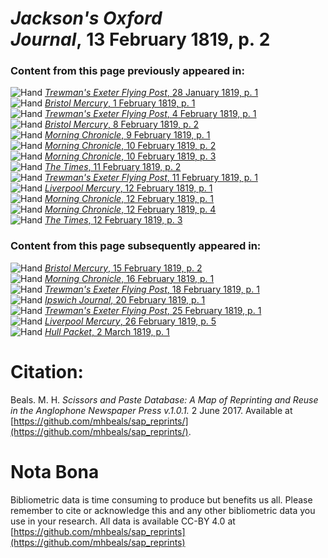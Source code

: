 # *Jackson's Oxford Journal*, 13 February 1819, p. 2  
  
### Content from this page previously appeared in:  
![Hand](http://scissorsandpaste.net/wp-content/uploads/2017/06/smallhandpointer.png) [*Trewman's Exeter Flying Post*, 28 January 1819, p. 1](https://mhbeals.github.io/sap_html/Trewman's-Exeter-Flying-Post/Trewman's-Exeter-Flying-Post-28-January-1819-p-1)  
![Hand](http://scissorsandpaste.net/wp-content/uploads/2017/06/smallhandpointer.png) [*Bristol Mercury*, 1 February 1819, p. 1](https://mhbeals.github.io/sap_html/Bristol-Mercury/Bristol-Mercury-1-February-1819-p-1)  
![Hand](http://scissorsandpaste.net/wp-content/uploads/2017/06/smallhandpointer.png) [*Trewman's Exeter Flying Post*, 4 February 1819, p. 1](https://mhbeals.github.io/sap_html/Trewman's-Exeter-Flying-Post/Trewman's-Exeter-Flying-Post-4-February-1819-p-1)  
![Hand](http://scissorsandpaste.net/wp-content/uploads/2017/06/smallhandpointer.png) [*Bristol Mercury*, 8 February 1819, p. 2](https://mhbeals.github.io/sap_html/Bristol-Mercury/Bristol-Mercury-8-February-1819-p-2)  
![Hand](http://scissorsandpaste.net/wp-content/uploads/2017/06/smallhandpointer.png) [*Morning Chronicle*, 9 February 1819, p. 1](https://mhbeals.github.io/sap_html/Morning-Chronicle/Morning-Chronicle-9-February-1819-p-1)  
![Hand](http://scissorsandpaste.net/wp-content/uploads/2017/06/smallhandpointer.png) [*Morning Chronicle*, 10 February 1819, p. 2](https://mhbeals.github.io/sap_html/Morning-Chronicle/Morning-Chronicle-10-February-1819-p-2)  
![Hand](http://scissorsandpaste.net/wp-content/uploads/2017/06/smallhandpointer.png) [*Morning Chronicle*, 10 February 1819, p. 3](https://mhbeals.github.io/sap_html/Morning-Chronicle/Morning-Chronicle-10-February-1819-p-3)  
![Hand](http://scissorsandpaste.net/wp-content/uploads/2017/06/smallhandpointer.png) [*The Times*, 11 February 1819, p. 2](https://mhbeals.github.io/sap_html/The-Times/The-Times-11-February-1819-p-2)  
![Hand](http://scissorsandpaste.net/wp-content/uploads/2017/06/smallhandpointer.png) [*Trewman's Exeter Flying Post*, 11 February 1819, p. 1](https://mhbeals.github.io/sap_html/Trewman's-Exeter-Flying-Post/Trewman's-Exeter-Flying-Post-11-February-1819-p-1)  
![Hand](http://scissorsandpaste.net/wp-content/uploads/2017/06/smallhandpointer.png) [*Liverpool Mercury*, 12 February 1819, p. 1](https://mhbeals.github.io/sap_html/Liverpool-Mercury/Liverpool-Mercury-12-February-1819-p-1)  
![Hand](http://scissorsandpaste.net/wp-content/uploads/2017/06/smallhandpointer.png) [*Morning Chronicle*, 12 February 1819, p. 1](https://mhbeals.github.io/sap_html/Morning-Chronicle/Morning-Chronicle-12-February-1819-p-1)  
![Hand](http://scissorsandpaste.net/wp-content/uploads/2017/06/smallhandpointer.png) [*Morning Chronicle*, 12 February 1819, p. 4](https://mhbeals.github.io/sap_html/Morning-Chronicle/Morning-Chronicle-12-February-1819-p-4)  
![Hand](http://scissorsandpaste.net/wp-content/uploads/2017/06/smallhandpointer.png) [*The Times*, 12 February 1819, p. 3](https://mhbeals.github.io/sap_html/The-Times/The-Times-12-February-1819-p-3)  
  
### Content from this page subsequently appeared in:  
![Hand](http://scissorsandpaste.net/wp-content/uploads/2017/06/smallhandpointer.png) [*Bristol Mercury*, 15 February 1819, p. 2](https://mhbeals.github.io/sap_html/Bristol-Mercury/Bristol-Mercury-15-February-1819-p-2)  
![Hand](http://scissorsandpaste.net/wp-content/uploads/2017/06/smallhandpointer.png) [*Morning Chronicle*, 16 February 1819, p. 1](https://mhbeals.github.io/sap_html/Morning-Chronicle/Morning-Chronicle-16-February-1819-p-1)  
![Hand](http://scissorsandpaste.net/wp-content/uploads/2017/06/smallhandpointer.png) [*Trewman's Exeter Flying Post*, 18 February 1819, p. 1](https://mhbeals.github.io/sap_html/Trewman's-Exeter-Flying-Post/Trewman's-Exeter-Flying-Post-18-February-1819-p-1)  
![Hand](http://scissorsandpaste.net/wp-content/uploads/2017/06/smallhandpointer.png) [*Ipswich Journal*, 20 February 1819, p. 1](https://mhbeals.github.io/sap_html/Ipswich-Journal/Ipswich-Journal-20-February-1819-p-1)  
![Hand](http://scissorsandpaste.net/wp-content/uploads/2017/06/smallhandpointer.png) [*Trewman's Exeter Flying Post*, 25 February 1819, p. 1](https://mhbeals.github.io/sap_html/Trewman's-Exeter-Flying-Post/Trewman's-Exeter-Flying-Post-25-February-1819-p-1)  
![Hand](http://scissorsandpaste.net/wp-content/uploads/2017/06/smallhandpointer.png) [*Liverpool Mercury*, 26 February 1819, p. 5](https://mhbeals.github.io/sap_html/Liverpool-Mercury/Liverpool-Mercury-26-February-1819-p-5)  
![Hand](http://scissorsandpaste.net/wp-content/uploads/2017/06/smallhandpointer.png) [*Hull Packet*, 2 March 1819, p. 1](https://mhbeals.github.io/sap_html/Hull-Packet/Hull-Packet-2-March-1819-p-1)  


# Citation: 

Beals. M. H. *Scissors and Paste Database: A Map of Reprinting and Reuse in the Anglophone Newspaper Press v.1.0.1.* 2 June 2017. Available at [https://github.com/mhbeals/sap_reprints/](https://github.com/mhbeals/sap_reprints/). 

# Nota Bona

Bibliometric data is time consuming to produce but benefits us all. Please remember to cite or acknowledge this and any other bibliometric data you use in your research. All data is available CC-BY 4.0 at [https://github.com/mhbeals/sap_reprints](https://github.com/mhbeals/sap_reprints)